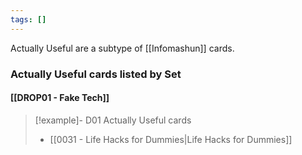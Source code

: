 ```yaml
---
tags: []
---
```

Actually Useful are a subtype of [[Infomashun]] cards.




### Actually Useful cards listed by Set

#### [[DROP01 - Fake Tech]]

> [!example]- D01 Actually Useful cards
>  - [[0031 - Life Hacks for Dummies|Life Hacks for Dummies]]

